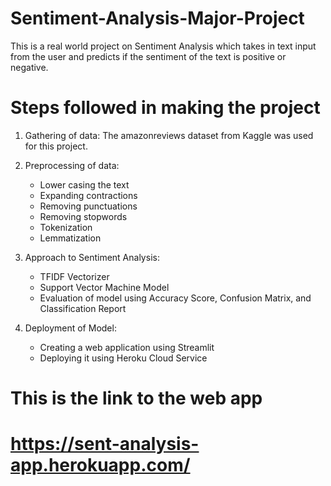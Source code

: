 # Sentiment-Analysis-Major-Project 

This is a real world project on Sentiment Analysis which takes in text input from the user and predicts if the sentiment of the text is positive or negative.

# Steps followed in making the project

  1. Gathering of data: The amazonreviews dataset from Kaggle was used for this project.
  
  2. Preprocessing of data: 
        - Lower casing the text
        - Expanding contractions
        - Removing punctuations
        - Removing stopwords
        - Tokenization
        - Lemmatization
  
  3. Approach to Sentiment Analysis:
        - TFIDF Vectorizer
        - Support Vector Machine Model
        - Evaluation of model using Accuracy Score, Confusion Matrix, and Classification Report
  
  
  4. Deployment of Model:
  
        - Creating a web application using Streamlit
        - Deploying it using Heroku Cloud Service



# This is the link to the web app

# https://sent-analysis-app.herokuapp.com/
